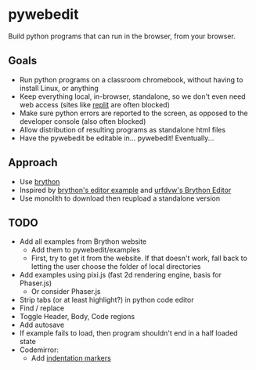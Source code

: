 # pywebedit

Build python programs that can run in the browser, from your browser.

## Goals

- Run python programs on a classroom chromebook, without having to
  install Linux, or anything
- Keep everything local, in-browser, standalone, so we don't even need web
  access (sites like [replit](https://replit.com/) are often blocked)
- Make sure python errors are reported to the screen, as opposed to
  the developer console (also often blocked)
- Allow distribution of resulting programs as standalone html files
- Have the pywebedit be editable in... pywebedit! Eventually...

## Approach

- Use [brython](https://www.brython.info/)
- Inspired by [brython's editor
  example](https://www.brython.info/tests/editor.html?lang=en) and
  [urfdvw's Brython Editor](https://github.com/urfdvw/Brython-Editor)
- Use monolith to download then reupload a standalone version

## TODO

- Add all examples from Brython website
  - Add them to pywebedit/examples
  - First, try to get it from the website. If that doesn't work,
    fall back to letting the user choose the folder of local directories
- Add examples using pixi.js (fast 2d rendering engine, basis for
  Phaser.js)
  - Or consider Phaser.js
- Strip tabs (or at least highlight?) in python code editor
- Find / replace
- Toggle Header, Body, Code regions
- Add autosave
- If example fails to load, then program shouldn't end in a half
  loaded state
- Codemirror:
  - Add [indentation markers](https://github.com/replit/codemirror-indentation-markers)
